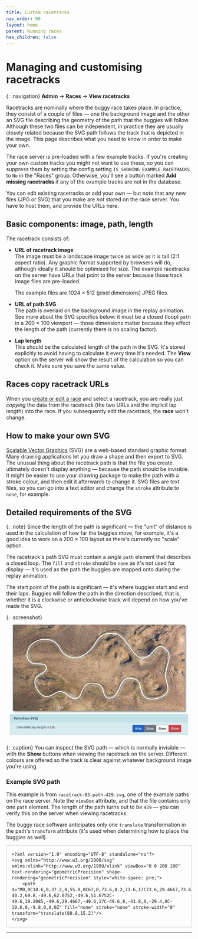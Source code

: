 ```yaml
---
title: Custom racetracks
nav_order: 90
layout: home
parent: Running races
has_children: false
---
```


# Managing and customising racetracks

{: .navigation}
**Admin** → **Races** → **View racetracks**
  

Racetracks are nominally where the buggy race takes place. In practice, they
consist of a couple of files — one the background image and the other an SVG
file describing the geometry of the path that the buggies will follow. Although
these two files can be independent, in practice they are usually closely
related because the SVG path follows the track that is depicted in the image.
This page describes what you need to know in order to make your own.

The race server is pre-loaded with a few example tracks. If you're creating
your own custom tracks you might not want to use these, so you can suppress
them by setting the config setting `IS_SHOWING_EXAMPLE_RACETRACKS` to `No`
in the "Races" group. Otherwise, you'll see a button marked **Add missing
racetracks** if any of the example tracks are not in the database.

You can edit existing racetracks or add your own — but note that any new files
(JPG or SVG) that you make are _not_ stored on the race server. You have to host
them, and provide the URLs here.

## Basic components: image, path, length

The racetrack consists of:

* **URL of racetrack image**  
  The image must be a landscape image twice as wide as it is tall (2:1 aspect
  ratio). Any graphic format supported by browsers will do, although ideally
  it should be optimised for size. The example racetracks on the server have
  URLs that point to the server because those track image files are pre-loaded.
  
  The example files are 1024 × 512 (pixel dimensions) JPEG files.

* **URL of path SVG**  
  The path is overlaid on the background image in the replay animation. See
  more about the SVG specifics below: it must be a closed (loop) `path` in
  a 200 × 100 viewport — those dimensions matter because they effect the length
  of the path (currently there is no scaling factor).

* **Lap length**  
  This should be the calculated length of the path in the SVG. It's stored
  explicitly to avoid having to calculate it every time it's needed. The
  **View** option on the server will show the result of the calculation so you
  can check it. Make sure you save the same value.

## Races copy racetrack URLs

When you [create or edit a race](creating) and select a racetrack, you are
really just _copying_ the data from the racetrack (the two URLs and the implicit
lap length) into the race. If you subsequently edit the racetrack, the **race**
won't change.

## How to make your own SVG

[Scalable Vector Graphics](https://developer.mozilla.org/en-US/docs/Web/SVG)
(SVG) are a web-based standard graphic format. Many drawing applications let
you draw a shape and then export to SVG. The unusual thing about the racetrack
path is that the file you create ultimately doesn't display anything — because
the path should be invisible. It might be easier to use your drawing package to
make the path with a stroke colour, and then edit it afterwards to change it.
SVG files are text files, so you can go into a text editor and change the
`stroke` attribute to `none`, for example.

## Detailed requirements of the SVG

{: .note}
Since the length of the path is significant — the "unit" of distance is used in
the calculation of how far the buggies move, for example, it's a good idea to
work on a 200 × 100 layout as there's currently no "scale" option.

The racetrack's path SVG must contain a _single_ `path` element that describes
a closed loop. The `fill` and `stroke` should be `none` as it's not used for
display — it's used as the path the buggies are mapped onto during the replay
animation.

The start point of the path is significant — it's where buggies start and end
their laps. Buggies will follow the path in the direction described, that is,
whether it is a clockwise or anticlockwise track will depend on how you've
made the SVG.

{: .screenshot}
![Viewing the SVG as admin on the server](/docs/img/screenshots/racetrack-svg-viewer.jpg)

{: .caption}
You can inspect the SVG path — which is normally invisible — with the **Show**
buttons when viewing the racetrack on the server. Different colours are offered
so the track is clear against whatever background image you're using.

### Example SVG path

This example is from `racetrack-03-path-429.svg`, one of the example paths on
the race server. Note the `viewBox` attribute, and that the file contains only
one `path` element. The length of the path turns out to be `429` — you can
verify this on the server when viewing racetracks.

The buggy race software anticipates only one `translate` transformation in the
path's `transform` attribute (it's used when determining how to place the
buggies as well).


<pre style="white-space: pre-wrap;border:1px solid #ccc;padding:1em;"><code class="language-svg">&lt;?xml version="1.0" encoding="UTF-8" standalone="no"?&gt;
&lt;svg xmlns="http://www.w3.org/2000/svg" xmlns:xlink="http://www.w3.org/1999/xlink" viewBox="0 0 200 100" text-rendering="geometricPrecision" shape-rendering="geometricPrecision" style="white-space: pre;"&gt;
    &lt;path d="M0,0C18.6,0,37.2,0,55.8,0C67,0,73.6,8.2,73.6,17C73.6,29.4667,73.6,39.2085,73.6,51.6752C73.6,63.0752,65.2,69.8,55.8,69.8C27.4,69.8,-1,69.8,-29.4,69.8C-40.2,69.8,-49.6,62.0752,-49.6,51.6752C-49.6,39.2085,-49.6,29.4667,-49.6,17C-49.6,8,-41.8,0,-29.4,0C-19.6,0,-9.8,0,0,0Z" fill="none" stroke="none" stroke-width="0" transform="translate(89.8,15.2)"/&gt;
&lt;/svg&gt;
</code></pre>


---

